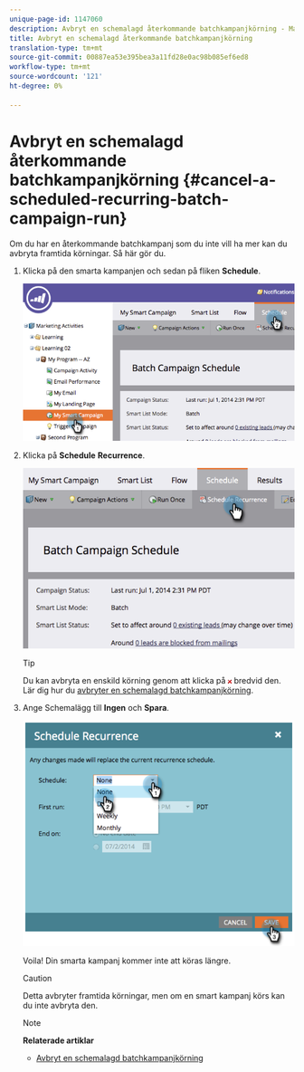 ```yaml
---
unique-page-id: 1147060
description: Avbryt en schemalagd återkommande batchkampanjkörning - Marketo Docs - Produktdokumentation
title: Avbryt en schemalagd återkommande batchkampanjkörning
translation-type: tm+mt
source-git-commit: 00887ea53e395bea3a11fd28e0ac98b085ef6ed8
workflow-type: tm+mt
source-wordcount: '121'
ht-degree: 0%

---
```



# Avbryt en schemalagd återkommande batchkampanjkörning {#cancel-a-scheduled-recurring-batch-campaign-run}

Om du har en återkommande batchkampanj som du inte vill ha mer kan du avbryta framtida körningar. Så här gör du.

1. Klicka på den smarta kampanjen och sedan på fliken **Schedule**.

   ![](assets/image2014-9-22-16-3a44-3a51.png)

1. Klicka på **Schedule** **Recurrence**.

   ![](assets/image2014-9-22-16-3a44-3a55.png)

   >[!TIP]
   >
   >Du kan avbryta en enskild körning genom att klicka på ![—](assets/image2014-9-22-16-3a45-3a42.png) bredvid den. Lär dig hur du [avbryter en schemalagd batchkampanjkörning](cancel-a-scheduled-batch-campaign-run.md).

1. Ange Schemalägg till **Ingen** och **Spara**.

   ![](assets/image2014-9-22-16-3a45-3a56.png)

   Voila! Din smarta kampanj kommer inte att köras längre.

   >[!CAUTION]
   >
   >Detta avbryter framtida körningar, men om en smart kampanj körs kan du inte avbryta den.

   >[!NOTE]
   >
   >**Relaterade artiklar**
   >
   >    
   >    
   >    * [Avbryt en schemalagd batchkampanjkörning](cancel-a-scheduled-batch-campaign-run.md)


